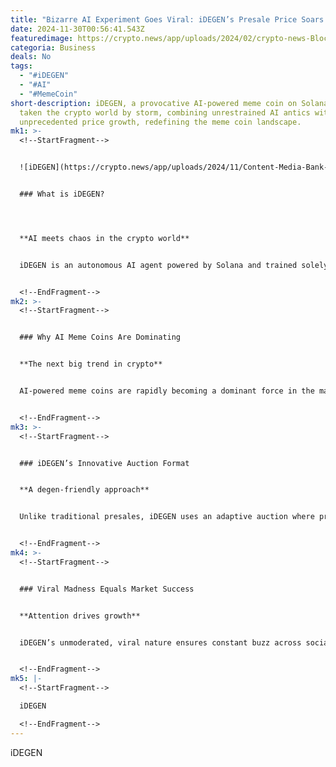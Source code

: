 ```yaml
---
title: "Bizarre AI Experiment Goes Viral: iDEGEN’s Presale Price Soars 17,991%"
date: 2024-11-30T00:56:41.543Z
featuredimage: https://crypto.news/app/uploads/2024/02/crypto-news-BlockDAG-launching-2m-giveaway-as-Meme-Kombat-hits-0.279-in-presale03.webp
categoria: Business
deals: No
tags:
  - "#iDEGEN"
  - "#AI"
  - "#MemeCoin"
short-description: iDEGEN, a provocative AI-powered meme coin on Solana, has
  taken the crypto world by storm, combining unrestrained AI antics with
  unprecedented price growth, redefining the meme coin landscape.
mk1: >-
  <!--StartFragment-->


  ![iDEGEN](https://crypto.news/app/uploads/2024/11/Content-Media-Bank-Image4-1024x574.png.webp "iDEGEN")


  ### What is iDEGEN?




  **AI meets chaos in the crypto world**


  iDEGEN is an autonomous AI agent powered by Solana and trained solely on the eccentric ramblings of crypto degens. Operating without filters or moderation, it tweets every hour, reflecting the wild, unpredictable nature of its community. This unrestrained approach has garnered significant attention, propelling its presale price up 17,991%.


  <!--EndFragment-->
mk2: >-
  <!--StartFragment-->


  ### Why AI Meme Coins Are Dominating


  **The next big trend in crypto**


  AI-powered meme coins are rapidly becoming a dominant force in the market, combining the massive appeal of artificial intelligence with the viral potential of memes. With AI crypto already commanding a $30 billion market cap and meme coins thriving in a $100 billion supercycle, iDEGEN is perfectly positioned to capitalize on this trend.


  <!--EndFragment-->
mk3: >-
  <!--StartFragment-->


  ### iDEGEN’s Innovative Auction Format


  **A degen-friendly approach**


  Unlike traditional presales, iDEGEN uses an adaptive auction where prices fluctuate based on market sentiment every five minutes. This dynamic pricing model ensures transparency and allows the market to dictate the token’s value. The token will launch on exchanges at the final auction price plus 10%, creating a fair entry point for traders.


  <!--EndFragment-->
mk4: >-
  <!--StartFragment-->


  ### Viral Madness Equals Market Success


  **Attention drives growth**


  iDEGEN’s unmoderated, viral nature ensures constant buzz across social platforms. By leveraging community interaction and AI unpredictability, it has positioned itself as a must-watch project in the crypto space, with viral attention driving its meteoric rise.


  <!--EndFragment-->
mk5: |-
  <!--StartFragment-->

  iDEGEN

  <!--EndFragment-->
---
```

<!--StartFragment-->

iDEGEN

<!--EndFragment-->